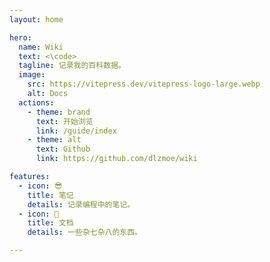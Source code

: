 ```yaml
---
layout: home

hero:
  name: Wiki
  text: <\code>
  tagline: 记录我的百科数据。
  image:
    src: https://vitepress.dev/vitepress-logo-large.webp
    alt: Docs
  actions:
    - theme: brand
      text: 开始浏览
      link: /guide/index
    - theme: alt
      text: Github
      link: https://github.com/dlzmoe/wiki

features:
  - icon: 😎
    title: 笔记
    details: 记录编程中的笔记。
  - icon: 👾
    title: 文档
    details: 一些杂七杂八的东西。

---
```


<style>
.VPHero .text {
  font-size: 18px;
}

.VPImage {
  border-radius: 50%;
}

:root {
  --vp-home-hero-name-color: transparent;
  --vp-home-hero-name-background: -webkit-linear-gradient(120deg, #bd34fe 30%, #41d1ff);
  --vp-home-hero-image-background-image: linear-gradient(-45deg, #bd34fe 50%, #47caff 50%);
  --vp-home-hero-image-filter: blur(40px);
}

@media (min-width: 640px) {
  :root {
    --vp-home-hero-image-filter: blur(56px);
  }
}

@media (min-width: 960px) {
  :root {
    --vp-home-hero-image-filter: blur(72px);
  }
}
</style>